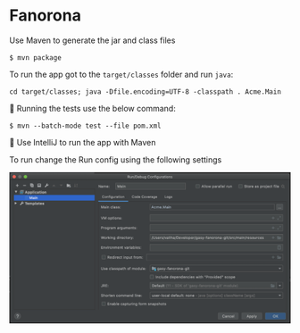 # Fanorona

Use Maven to generate the jar and class files

```
$ mvn package
```

To run the app got to the `target/classes` folder and run `java`:

```
cd target/classes; java -Dfile.encoding=UTF-8 -classpath . Acme.Main
```

:round_pushpin: Running the tests use the below command:

```
$ mvn --batch-mode test --file pom.xml
```

:round_pushpin: Use IntelliJ to run the app with Maven

To run change the Run config using the following settings

![image](images/Run.png)



